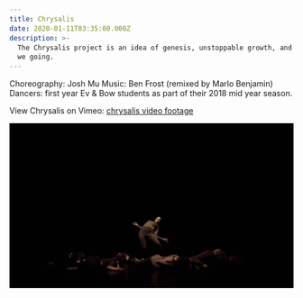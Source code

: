 ```yaml
---
title: Chrysalis
date: 2020-01-11T03:35:00.000Z
description: >-
  The Chrysalis project is an idea of genesis, unstoppable growth, and where are
  we going.
---
```


Choreography: Josh Mu Music: Ben Frost (remixed by Marlo Benjamin)
Dancers: first year Ev & Bow students as part of their 2018 mid year season.

View Chrysalis on Vimeo: [chrysalis video footage](https://vimeo.com/307641426)

![girl in center of group in dark scene with bodies around her](chrysalis.png "Chrysalis intro")
